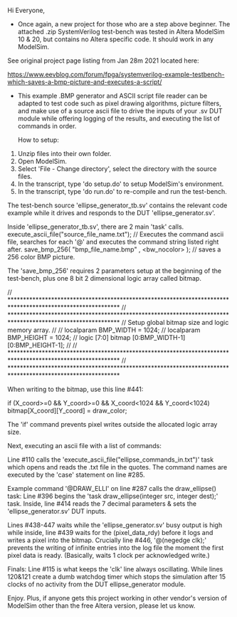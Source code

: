 Hi Everyone,

- Once again, a new project for those who are a step above beginner.  The attached .zip SystemVerilog test-bench was tested in Altera ModelSim 10 & 20, but contains no Altera specific code.  It should work in any ModelSim.

See original project page listing from Jan 28m 2021 located here:

https://www.eevblog.com/forum/fpga/systemverilog-example-testbench-which-saves-a-bmp-picture-and-executes-a-script/

- This example .BMP generator and ASCII script file reader can be adapted to test code such as pixel drawing algorithms, picture filters, and make use of a source ascii file to drive the inputs of your .sv DUT module while offering logging of the results, and executing the list of commands in order.


    How to setup:
1.  Unzip files into their own folder.
2.  Open ModelSim.
3.  Select 'File - Change directory', select the directory with the source files.
4.  In the transcript, type 'do setup.do' to setup ModelSim's environment.
5.  In the transcript, type 'do run.do' to re-compile and run the test-bench.

The test-bench source 'ellipse_generator_tb.sv' contains the relevant code example while it drives and responds to the DUT 'ellipse_generator.sv'.

Inside 'ellipse_generator_tb.sv', there are 2 main 'task' calls.
execute_ascii_file("source_file_name.txt");                // Executes the command ascii file, searches for each '@' and executes the command string listed right after.
save_bmp_256( "bmp_file_name.bmp" , <bw_nocolor> );        // saves a 256 color BMP picture.


The 'save_bmp_256' requires 2 parameters setup at the beginning of the test-bench, plus one 8 bit 2 dimensional logic array called bitmap.

// ***********************************************************************************************************
// ***********************************************************************************************************
// Setup global bitmap size and logic memory array.
//
// localparam BMP_WIDTH  = 1024;
// localparam BMP_HEIGHT = 1024;
// logic [7:0] bitmap [0:BMP_WIDTH-1][0:BMP_HEIGHT-1];
//
// ***********************************************************************************************************
// ***********************************************************************************************************


When writing to the bitmap, use this line #441:

if (X_coord>=0 && Y_coord>=0 && X_coord<1024 && Y_coord<1024) bitmap[X_coord][Y_coord] = draw_color;

The 'if' command prevents pixel writes outside the allocated logic array size.

Next, executing an ascii file with a list of commands:

Line #110 calls the 'execute_ascii_file("ellipse_commands_in.txt")' task which opens and reads the .txt file in the quotes.
The command names are executed by the 'case' statement on line #285.

Example command '@DRAW_ELLI' on line #287 calls the draw_ellipse() task:
Line #396 begins the 'task draw_ellipse(integer src, integer dest);' task.
Inside, line #414 reads the 7 decimal parameters & sets the 'ellipse_generator.sv' DUT inputs.

Lines #438-447 waits while the 'ellipse_generator.sv' busy output is high while inside, line #439 waits for the (pixel_data_rdy) before it logs and writes a pixel into the bitmap.  Crucially line #446,  '@(negedge clk);' prevents the writing of infinite entries into the log file the moment the first pixel data is ready.  (Basically, waits 1 clock per acknowledged write.)


Finals:
Line #115 is what keeps the 'clk' line always oscillating.
While lines 120&121 create a dumb watchdog timer which stops the simulation after 15 clocks of no activity from the DUT ellipse_generator module.


Enjoy.
Plus, if anyone gets this project working in other vendor's version of ModelSim other than the free Altera version, please let us know.
